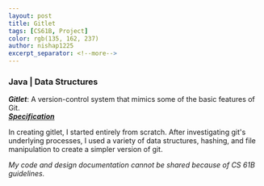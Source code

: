 ```yaml
---
layout: post
title: Gitlet
tags: [CS61B, Project]
color: rgb(135, 162, 237)
author: nishap1225
excerpt_separator: <!--more-->
---
```

### Java | Data Structures   
<!--more-->

***Gitlet***: A version-control system that mimics some of the basic features of  Git.   
[***Specification***](https://inst.eecs.berkeley.edu/~cs61b/sp20/materials/proj/proj3/index.html)  

In creating gitlet, I started entirely from scratch. After investigating git's underlying processes, I used a variety of data structures, hashing, and file manipulation to create a simpler version of git.

*My code and design documentation cannot be shared because of CS 61B guidelines.*

